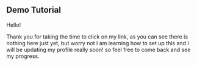 ## Demo Tutorial

Hello!

Thank you for taking the time to click on my link, as you can see there is nothing here just yet, but worry not I am learning how to set up this and I will be updating my profile really soon! so feel free to come back and see my progress. 

